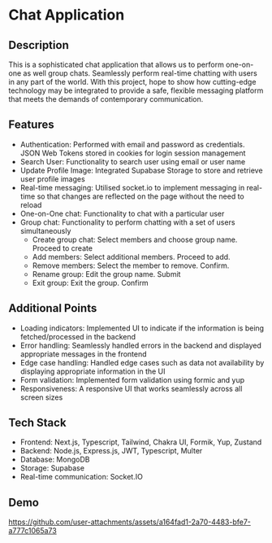 # Chat Application

## Description

This is a sophisticated chat application that allows us to perform one-on-one as well group chats. Seamlessly perform real-time chatting with users in any part of the world. With this project, hope to show how cutting-edge technology may be integrated to provide a safe, flexible messaging platform that meets the demands of contemporary communication.

## Features

- Authentication: Performed with email and password as credentials. JSON Web Tokens stored in cookies for login session management
- Search User: Functionality to search user using email or user name
- Update Profile Image: Integrated Supabase Storage to store and retrieve user profile images
- Real-time messaging: Utilised socket.io to implement messaging in real-time so that changes are reflected on the page without the need to reload
- One-on-One chat: Functionality to chat with a particular user
- Group chat: Functionality to perform chatting with a set of users simultaneously
    - Create group chat: Select members and choose group name. Proceed to create
    - Add members: Select additional members. Proceed to add.
    - Remove members: Select the member to remove. Confirm.
    - Rename group: Edit the group name. Submit
    - Exit group: Exit the group. Confirm

## Additional Points
- Loading indicators: Implemented UI to indicate if the information is being fetched/processed in the backend
- Error handling: Seamlessly handled errors in the backend and displayed appropriate messages in the frontend
- Edge case handling: Handled edge cases such as data not availability by displaying appropriate information in the UI
- Form validation: Implemented form validation using formic and yup
- Responsiveness: A responsive UI that works seamlessly across all screen sizes

## Tech Stack

- Frontend: Next.js, Typescript, Tailwind, Chakra UI, Formik, Yup, Zustand
- Backend: Node.js, Express.js, JWT, Typescript, Multer
- Database: MongoDB
- Storage: Supabase
- Real-time communication: Socket.IO

## Demo
https://github.com/user-attachments/assets/a164fad1-2a70-4483-bfe7-a777c1065a73

